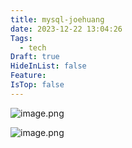 ```yaml
---
title: mysql-joehuang
date: 2023-12-22 13:04:26
Tags:
  - tech
Draft: true
HideInList: false
Feature: 
IsTop: false
---
```

![image.png](https://bestkxt.oss-cn-guangzhou.aliyuncs.com/img/202312221305083.png)


![image.png](https://bestkxt.oss-cn-guangzhou.aliyuncs.com/img/202312221305313.png)




<!--more-->